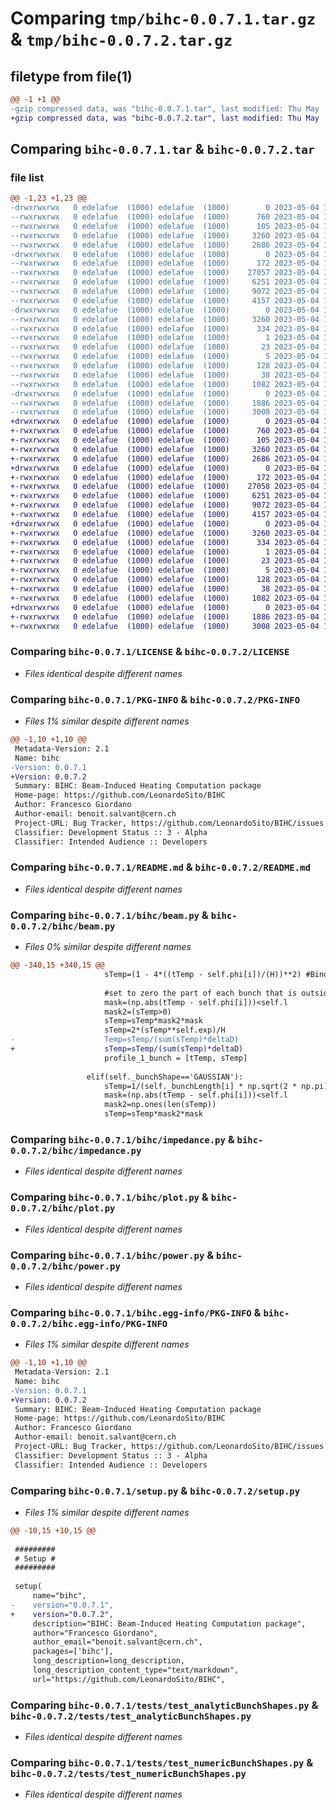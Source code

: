 # Comparing `tmp/bihc-0.0.7.1.tar.gz` & `tmp/bihc-0.0.7.2.tar.gz`

## filetype from file(1)

```diff
@@ -1 +1 @@
-gzip compressed data, was "bihc-0.0.7.1.tar", last modified: Thu May  4 18:00:59 2023, max compression
+gzip compressed data, was "bihc-0.0.7.2.tar", last modified: Thu May  4 18:03:51 2023, max compression
```

## Comparing `bihc-0.0.7.1.tar` & `bihc-0.0.7.2.tar`

### file list

```diff
@@ -1,23 +1,23 @@
-drwxrwxrwx   0 edelafue  (1000) edelafue  (1000)        0 2023-05-04 18:00:59.819388 bihc-0.0.7.1/
--rwxrwxrwx   0 edelafue  (1000) edelafue  (1000)      760 2023-05-04 17:43:24.000000 bihc-0.0.7.1/LICENSE
--rwxrwxrwx   0 edelafue  (1000) edelafue  (1000)      105 2023-05-04 17:43:24.000000 bihc-0.0.7.1/MANIFEST.in
--rwxrwxrwx   0 edelafue  (1000) edelafue  (1000)     3260 2023-05-04 18:00:59.819388 bihc-0.0.7.1/PKG-INFO
--rwxrwxrwx   0 edelafue  (1000) edelafue  (1000)     2686 2023-05-04 17:43:24.000000 bihc-0.0.7.1/README.md
-drwxrwxrwx   0 edelafue  (1000) edelafue  (1000)        0 2023-05-04 18:00:59.458269 bihc-0.0.7.1/bihc/
--rwxrwxrwx   0 edelafue  (1000) edelafue  (1000)      172 2023-05-04 17:43:24.000000 bihc-0.0.7.1/bihc/__init__.py
--rwxrwxrwx   0 edelafue  (1000) edelafue  (1000)    27057 2023-05-04 17:58:51.000000 bihc-0.0.7.1/bihc/beam.py
--rwxrwxrwx   0 edelafue  (1000) edelafue  (1000)     6251 2023-05-04 17:43:24.000000 bihc-0.0.7.1/bihc/impedance.py
--rwxrwxrwx   0 edelafue  (1000) edelafue  (1000)     9072 2023-05-04 17:43:24.000000 bihc-0.0.7.1/bihc/plot.py
--rwxrwxrwx   0 edelafue  (1000) edelafue  (1000)     4157 2023-05-04 17:43:24.000000 bihc-0.0.7.1/bihc/power.py
-drwxrwxrwx   0 edelafue  (1000) edelafue  (1000)        0 2023-05-04 18:00:59.669078 bihc-0.0.7.1/bihc.egg-info/
--rwxrwxrwx   0 edelafue  (1000) edelafue  (1000)     3260 2023-05-04 18:00:58.000000 bihc-0.0.7.1/bihc.egg-info/PKG-INFO
--rwxrwxrwx   0 edelafue  (1000) edelafue  (1000)      334 2023-05-04 18:00:59.000000 bihc-0.0.7.1/bihc.egg-info/SOURCES.txt
--rwxrwxrwx   0 edelafue  (1000) edelafue  (1000)        1 2023-05-04 18:00:58.000000 bihc-0.0.7.1/bihc.egg-info/dependency_links.txt
--rwxrwxrwx   0 edelafue  (1000) edelafue  (1000)       23 2023-05-04 18:00:58.000000 bihc-0.0.7.1/bihc.egg-info/requires.txt
--rwxrwxrwx   0 edelafue  (1000) edelafue  (1000)        5 2023-05-04 18:00:58.000000 bihc-0.0.7.1/bihc.egg-info/top_level.txt
--rwxrwxrwx   0 edelafue  (1000) edelafue  (1000)      128 2023-05-04 17:43:25.000000 bihc-0.0.7.1/pyproject.toml
--rwxrwxrwx   0 edelafue  (1000) edelafue  (1000)       38 2023-05-04 18:00:59.819388 bihc-0.0.7.1/setup.cfg
--rwxrwxrwx   0 edelafue  (1000) edelafue  (1000)     1082 2023-05-04 18:00:29.000000 bihc-0.0.7.1/setup.py
-drwxrwxrwx   0 edelafue  (1000) edelafue  (1000)        0 2023-05-04 18:00:59.747220 bihc-0.0.7.1/tests/
--rwxrwxrwx   0 edelafue  (1000) edelafue  (1000)     1886 2023-05-04 17:43:26.000000 bihc-0.0.7.1/tests/test_analyticBunchShapes.py
--rwxrwxrwx   0 edelafue  (1000) edelafue  (1000)     3008 2023-05-04 17:43:26.000000 bihc-0.0.7.1/tests/test_numericBunchShapes.py
+drwxrwxrwx   0 edelafue  (1000) edelafue  (1000)        0 2023-05-04 18:03:51.873334 bihc-0.0.7.2/
+-rwxrwxrwx   0 edelafue  (1000) edelafue  (1000)      760 2023-05-04 17:43:24.000000 bihc-0.0.7.2/LICENSE
+-rwxrwxrwx   0 edelafue  (1000) edelafue  (1000)      105 2023-05-04 17:43:24.000000 bihc-0.0.7.2/MANIFEST.in
+-rwxrwxrwx   0 edelafue  (1000) edelafue  (1000)     3260 2023-05-04 18:03:51.873334 bihc-0.0.7.2/PKG-INFO
+-rwxrwxrwx   0 edelafue  (1000) edelafue  (1000)     2686 2023-05-04 17:43:24.000000 bihc-0.0.7.2/README.md
+drwxrwxrwx   0 edelafue  (1000) edelafue  (1000)        0 2023-05-04 18:03:51.512548 bihc-0.0.7.2/bihc/
+-rwxrwxrwx   0 edelafue  (1000) edelafue  (1000)      172 2023-05-04 17:43:24.000000 bihc-0.0.7.2/bihc/__init__.py
+-rwxrwxrwx   0 edelafue  (1000) edelafue  (1000)    27058 2023-05-04 18:03:15.000000 bihc-0.0.7.2/bihc/beam.py
+-rwxrwxrwx   0 edelafue  (1000) edelafue  (1000)     6251 2023-05-04 17:43:24.000000 bihc-0.0.7.2/bihc/impedance.py
+-rwxrwxrwx   0 edelafue  (1000) edelafue  (1000)     9072 2023-05-04 17:43:24.000000 bihc-0.0.7.2/bihc/plot.py
+-rwxrwxrwx   0 edelafue  (1000) edelafue  (1000)     4157 2023-05-04 17:43:24.000000 bihc-0.0.7.2/bihc/power.py
+drwxrwxrwx   0 edelafue  (1000) edelafue  (1000)        0 2023-05-04 18:03:51.732705 bihc-0.0.7.2/bihc.egg-info/
+-rwxrwxrwx   0 edelafue  (1000) edelafue  (1000)     3260 2023-05-04 18:03:50.000000 bihc-0.0.7.2/bihc.egg-info/PKG-INFO
+-rwxrwxrwx   0 edelafue  (1000) edelafue  (1000)      334 2023-05-04 18:03:51.000000 bihc-0.0.7.2/bihc.egg-info/SOURCES.txt
+-rwxrwxrwx   0 edelafue  (1000) edelafue  (1000)        1 2023-05-04 18:03:50.000000 bihc-0.0.7.2/bihc.egg-info/dependency_links.txt
+-rwxrwxrwx   0 edelafue  (1000) edelafue  (1000)       23 2023-05-04 18:03:50.000000 bihc-0.0.7.2/bihc.egg-info/requires.txt
+-rwxrwxrwx   0 edelafue  (1000) edelafue  (1000)        5 2023-05-04 18:03:50.000000 bihc-0.0.7.2/bihc.egg-info/top_level.txt
+-rwxrwxrwx   0 edelafue  (1000) edelafue  (1000)      128 2023-05-04 17:43:25.000000 bihc-0.0.7.2/pyproject.toml
+-rwxrwxrwx   0 edelafue  (1000) edelafue  (1000)       38 2023-05-04 18:03:51.873334 bihc-0.0.7.2/setup.cfg
+-rwxrwxrwx   0 edelafue  (1000) edelafue  (1000)     1082 2023-05-04 18:03:28.000000 bihc-0.0.7.2/setup.py
+drwxrwxrwx   0 edelafue  (1000) edelafue  (1000)        0 2023-05-04 18:03:51.826455 bihc-0.0.7.2/tests/
+-rwxrwxrwx   0 edelafue  (1000) edelafue  (1000)     1886 2023-05-04 17:43:26.000000 bihc-0.0.7.2/tests/test_analyticBunchShapes.py
+-rwxrwxrwx   0 edelafue  (1000) edelafue  (1000)     3008 2023-05-04 17:43:26.000000 bihc-0.0.7.2/tests/test_numericBunchShapes.py
```

### Comparing `bihc-0.0.7.1/LICENSE` & `bihc-0.0.7.2/LICENSE`

 * *Files identical despite different names*

### Comparing `bihc-0.0.7.1/PKG-INFO` & `bihc-0.0.7.2/PKG-INFO`

 * *Files 1% similar despite different names*

```diff
@@ -1,10 +1,10 @@
 Metadata-Version: 2.1
 Name: bihc
-Version: 0.0.7.1
+Version: 0.0.7.2
 Summary: BIHC: Beam-Induced Heating Computation package
 Home-page: https://github.com/LeonardoSito/BIHC
 Author: Francesco Giordano
 Author-email: benoit.salvant@cern.ch
 Project-URL: Bug Tracker, https://github.com/LeonardoSito/BIHC/issues
 Classifier: Development Status :: 3 - Alpha
 Classifier: Intended Audience :: Developers
```

### Comparing `bihc-0.0.7.1/README.md` & `bihc-0.0.7.2/README.md`

 * *Files identical despite different names*

### Comparing `bihc-0.0.7.1/bihc/beam.py` & `bihc-0.0.7.2/bihc/beam.py`

 * *Files 0% similar despite different names*

```diff
@@ -340,15 +340,15 @@
                     sTemp=(1 - 4*((tTemp - self.phi[i])/(H))**2) #Binomial function (Francesco)
 
                     #set to zero the part of each bunch that is outside the l range arount his mean
                     mask=(np.abs(tTemp - self.phi[i]))<self.l
                     mask2=(sTemp>0)
                     sTemp=sTemp*mask2*mask
                     sTemp=2*(sTemp**self.exp)/H
-                    Temp=sTemp/(sum(sTemp)*deltaD)
+                    sTemp=sTemp/(sum(sTemp)*deltaD)
                     profile_1_bunch = [tTemp, sTemp]
 
                 elif(self._bunchShape=='GAUSSIAN'):
                     sTemp=1/(self._bunchLength[i] * np.sqrt(2 * np.pi)) *(np.e)**(-((tTemp - self.phi[i])**2)/(2*self._bunchLength[i]**2))  #Gaussian function
                     mask=(np.abs(tTemp - self.phi[i]))<self.l
                     mask2=np.ones(len(sTemp))
                     sTemp=sTemp*mask2*mask
```

### Comparing `bihc-0.0.7.1/bihc/impedance.py` & `bihc-0.0.7.2/bihc/impedance.py`

 * *Files identical despite different names*

### Comparing `bihc-0.0.7.1/bihc/plot.py` & `bihc-0.0.7.2/bihc/plot.py`

 * *Files identical despite different names*

### Comparing `bihc-0.0.7.1/bihc/power.py` & `bihc-0.0.7.2/bihc/power.py`

 * *Files identical despite different names*

### Comparing `bihc-0.0.7.1/bihc.egg-info/PKG-INFO` & `bihc-0.0.7.2/bihc.egg-info/PKG-INFO`

 * *Files 1% similar despite different names*

```diff
@@ -1,10 +1,10 @@
 Metadata-Version: 2.1
 Name: bihc
-Version: 0.0.7.1
+Version: 0.0.7.2
 Summary: BIHC: Beam-Induced Heating Computation package
 Home-page: https://github.com/LeonardoSito/BIHC
 Author: Francesco Giordano
 Author-email: benoit.salvant@cern.ch
 Project-URL: Bug Tracker, https://github.com/LeonardoSito/BIHC/issues
 Classifier: Development Status :: 3 - Alpha
 Classifier: Intended Audience :: Developers
```

### Comparing `bihc-0.0.7.1/setup.py` & `bihc-0.0.7.2/setup.py`

 * *Files 1% similar despite different names*

```diff
@@ -10,15 +10,15 @@
 
 #########
 # Setup #
 #########
 
 setup(
     name="bihc",
-    version="0.0.7.1",
+    version="0.0.7.2",
     description="BIHC: Beam-Induced Heating Computation package",
     author="Francesco Giordano",
     author_email="benoit.salvant@cern.ch", 
     packages=['bihc'],
     long_description=long_description,
     long_description_content_type="text/markdown",
     url="https://github.com/LeonardoSito/BIHC",
```

### Comparing `bihc-0.0.7.1/tests/test_analyticBunchShapes.py` & `bihc-0.0.7.2/tests/test_analyticBunchShapes.py`

 * *Files identical despite different names*

### Comparing `bihc-0.0.7.1/tests/test_numericBunchShapes.py` & `bihc-0.0.7.2/tests/test_numericBunchShapes.py`

 * *Files identical despite different names*

